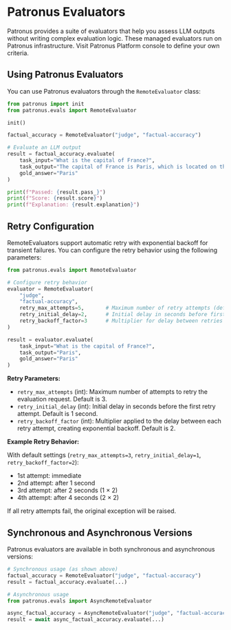 # Patronus Evaluators

Patronus provides a suite of evaluators that help you assess LLM outputs without writing complex evaluation logic. These managed evaluators run on Patronus infrastructure. Visit Patronus Platform console to define your own criteria.

## Using Patronus Evaluators

You can use Patronus evaluators through the `RemoteEvaluator` class:

```python
from patronus import init
from patronus.evals import RemoteEvaluator

init()

factual_accuracy = RemoteEvaluator("judge", "factual-accuracy")

# Evaluate an LLM output
result = factual_accuracy.evaluate(
    task_input="What is the capital of France?",
    task_output="The capital of France is Paris, which is located on the Seine River.",
    gold_answer="Paris"
)

print(f"Passed: {result.pass_}")
print(f"Score: {result.score}")
print(f"Explanation: {result.explanation}")
```

## Retry Configuration

RemoteEvaluators support automatic retry with exponential backoff for transient failures. You can configure the retry behavior using the following parameters:

```python
from patronus.evals import RemoteEvaluator

# Configure retry behavior
evaluator = RemoteEvaluator(
    "judge",
    "factual-accuracy",
    retry_max_attempts=5,       # Maximum number of retry attempts (default: 3)
    retry_initial_delay=2,      # Initial delay in seconds before first retry (default: 1)
    retry_backoff_factor=3      # Multiplier for delay between retries (default: 2)
)

result = evaluator.evaluate(
    task_input="What is the capital of France?",
    task_output="Paris",
    gold_answer="Paris"
)
```

**Retry Parameters:**

- `retry_max_attempts` (int): Maximum number of attempts to retry the evaluation request. Default is 3.
- `retry_initial_delay` (int): Initial delay in seconds before the first retry attempt. Default is 1 second.
- `retry_backoff_factor` (int): Multiplier applied to the delay between each retry attempt, creating exponential backoff. Default is 2.

**Example Retry Behavior:**

With default settings (`retry_max_attempts=3`, `retry_initial_delay=1`, `retry_backoff_factor=2`):

- 1st attempt: immediate
- 2nd attempt: after 1 second
- 3rd attempt: after 2 seconds (1 × 2)
- 4th attempt: after 4 seconds (2 × 2)

If all retry attempts fail, the original exception will be raised.

## Synchronous and Asynchronous Versions

Patronus evaluators are available in both synchronous and asynchronous versions:

```python
# Synchronous usage (as shown above)
factual_accuracy = RemoteEvaluator("judge", "factual-accuracy")
result = factual_accuracy.evaluate(...)

# Asynchronous usage
from patronus.evals import AsyncRemoteEvaluator

async_factual_accuracy = AsyncRemoteEvaluator("judge", "factual-accuracy")
result = await async_factual_accuracy.evaluate(...)
```
